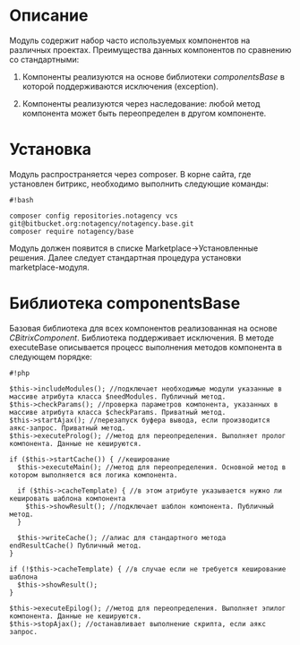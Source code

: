# Описание #
Модуль содержит набор часто используемых компонентов на различных проектах. Преимущества данных компонентов по сравнению со стандартными:

1. Компоненты реализуются на основе библиотеки *componentsBase* в которой поддерживаются исключения (exception).

2. Компоненты реализуются через наследование: любой метод компонента может быть переопределен в другом компоненте.

# Установка #

Модуль распространяется через composer.
В корне сайта, где установлен битрикс, необходимо выполнить следующие команды:

```
#!bash

composer config repositories.notagency vcs git@bitbucket.org:notagency/notagency.base.git
composer require notagency/base

```

Модуль должен появится в списке Marketplace->Установленные решения.
Далее следует стандартная процедура установки marketplace-модуля.

# Библиотека componentsBase #

Базовая библиотека для всех компонентов реализованная на основе *CBitrixComponent*. Библиотека поддерживает исключения. В методе executeBase описывается процесс выполнения методов компонента в следующем порядке:


```
#!php

$this->includeModules(); //подключает необходимые модули указанные в массиве атрибута класса $needModules. Публичный метод.
$this->checkParams(); //проверка параметров компонента, указанных в массиве атрибута класса $checkParams. Приватный метод.
$this->startAjax(); //перезапуск буфера вывода, если производится аякс-запрос. Приватный метод.
$this->executeProlog(); //метод для переопределения. Выполняет пролог компонента. Данные не кешируются.

if ($this->startCache()) { //кеширование
  $this->executeMain(); //метод для переопределения. Основной метод в котором выполняется вся логика компонента.

  if ($this->cacheTemplate) { //в этом атрибуте указывается нужно ли кешировать шаблона компонента
    $this->showResult(); //подключает шаблон компонента. Публичный метод.
  }

  $this->writeCache(); //алиас для стандартного метода endResultCache() Публичный метод.
}

if (!$this->cacheTemplate) { //в случае если не требуется кеширование шаблона
  $this->showResult();
}
        
$this->executeEpilog(); //метод для переопределения. Выполняет эпилог компонента. Данные не кешируются.
$this->stopAjax(); //останавливает выполнение скрипта, если аякс запрос.

```